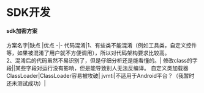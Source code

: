 # SDK开发


#### sdk加密方案

方案名字|缺点 |优点
-|-
代码混淆|1、有些类不能混淆（例如工具类，自定义控件等，如果被混淆了用户就不方便调用），所以对代码架构要求比较高。<br>2、混淆后的代码虽然不易识别了，但是仔细分析还是能看懂的。|
修改class的字段||某些字段对运行没有影响，但是能导致别人无法反编译。
自定义类加载器ClassLoader|ClassLoader容易被攻破|
jvmti|不适用于Android平台？（我暂时还未测试成功）|
